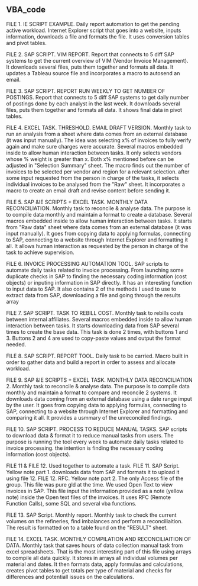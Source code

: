 ## VBA_code
FILE 1. IE SCRIPT EXAMPLE. Daily report automation to get the pending active workload. Internet Explorer script that goes into a website, inputs information, downloads a file and formats the file. It uses conversion tables and pivot tables.
   
FILE 2. SAP SCRIPT. VIM REPORT. Report that connects to 5 diff SAP systems to get the current overview of VIM (Vendor Invoice Management). It downloads several files, puts them together and formats all data. It updates a Tableau source file and incorporates a macro to autosend an email. 


FILE 3. SAP SCRIPT. REPORT RUN WEEKLY TO GET NUMBER OF POSTINGS. Report that connects to 5 diff SAP systems to get daily number of postings done by each analyst in the last week. It downloads several files, puts them together and formats all data. It shows final data in pivot tables.

FILE 4. EXCEL TASK. THRESHOLD. EMAIL DRAFT VERSION. Monthly task to run an analysis from a sheet where data comes from an external database (it was input manually). The idea was selecting x% of invoices to fully verify again and make sure charges were accurate. Several macros embedded inside to allow human interaction between tasks. It only selects vendors whose % weight is greater than x. Both x% mentioned before can be adjusted in "Selection Summary" sheet. The macro finds out the number of invoices to be selected per vendor and region for a relevant selection. after some input requested from the person in charge of the tasks, it selects individual invoices to be analysed from the "Raw" sheet. It incorporates a macro to create an email draft and revise content before sending it. 

FILE 5. SAP &IE SCRIPTS + EXCEL TASK. MONTHLY DATA RECONCILIATION. Monthly task to reconcile & analyse data. The purpose is to compile data monthly and maintain a format to create a database.  Several macros embedded inside to allow human interaction between tasks. It starts from "Raw data" sheet where data comes from an external database (it was input manually). It goes from copying data to applying formulas, connecting to SAP, connecting to a website through Internet Explorer and formatting it all. It allows human interaction as requested by the person in charge of the task to achieve supervision.

FILE 6. INVOICE PROCESSING AUTOMATION TOOL. SAP scripts to automate daily tasks related to invoice processing. From launching some duplicate checks in SAP to finding the necessary coding information (cost objects) or inputing information in SAP directly. It has an interesting function to input data to SAP. It also contains 2 of the methods I used to use to extract data from SAP, downloading a file and going through the results array

FILE 7. SAP SCRIPT. TASK TO REBILL COST. Monthly task to rebills costs between internal affiliates. Several macros embedded inside to allow human interaction between tasks. It starts downloading data from SAP several times to create the base data. This task is done 2 times, with buttons 1 and 3. Buttons 2 and 4 are used to copy-paste values and output the format needed.

FILE 8. SAP SCRIPT. REPORT TOOL. Daily task to be carried. Macro built in order to gather data and build a report in order to assess and allocate workload.

FILE 9. SAP &IE SCRIPTS + EXCEL TASK. MONTHLY DATA RECONCILIATION 2. Monthly task to reconcile & analyse data. The purpose is to compile data monthly and maintain a format to compare and reconcile 2 systems. It downloads data coming from an external database using a date range imput by the user. It goes from copying data to applying formulas, connecting to SAP, connecting to a website through Internet Explorer and formatting and comparing it all. It provides a usmmary of the unreconciled findings.

FILE 10. SAP SCRIPT. PROCESS TO REDUCE MANUAL TASKS. SAP scripts to download data & format it to reduce manual tasks from users. The purpose is running the tool every week to automate daily tasks related to invoice processing. the intention is finding the necessary coding information (cost objects).

FILE 11 & FILE 12. Used together to automate a task. FILE 11. SAP Script. Yellow note part 1. downloads data from SAP and formats it to upload it using file 12. FILE 12. RFC. Yellow note part 2. The only Access file of the group. This file was pure gld at the time. We used Open Text to view invoices in SAP. This file input the information provided as a note (yellow note) inside the Open text files of the invoices. It uses RFC (Remote Function Calls), some SQL and several vba functions. 

FILE 13. SAP Script. Monthly report. Monthly task to check the current volumes on the refineries, find imbalances and perform a reconciliaition. The result is formatted on to a table found on the "RESULT" sheet.

FILE 14. EXCEL TASK. MONTHLY COMPILATION AND RECONCILIAITION OF DATA. Monthly task that saves hours of data collection manual task from excel spreadsheets. That is the most interesting part of this file using arrays to compile all data quickly. It stores in arrays all individual volumes per material and dates. It then formats data, apply formulas and calculations, creates pivot tables to get totals per type of material and checks for differences and potentiall issues on the calculations. 
